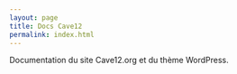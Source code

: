 ```yaml
---
layout: page
title: Docs Cave12
permalink: index.html
---
```


Documentation du site Cave12.org et du thème WordPress.
